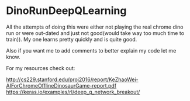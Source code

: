 # DinoRunDeepQLearning
All the attempts of doing this were either not playing the real chrome dino run or were out-dated and just not good(would take way too much time to train)). My one learns pretty quickly and is quite good. 

Also if you want me to add comments to better explain my code let me know. 

For my resources check out:

http://cs229.stanford.edu/proj2016/report/KeZhaoWei-AIForChromeOfflineDinosaurGame-report.pdf
https://keras.io/examples/rl/deep_q_network_breakout/
